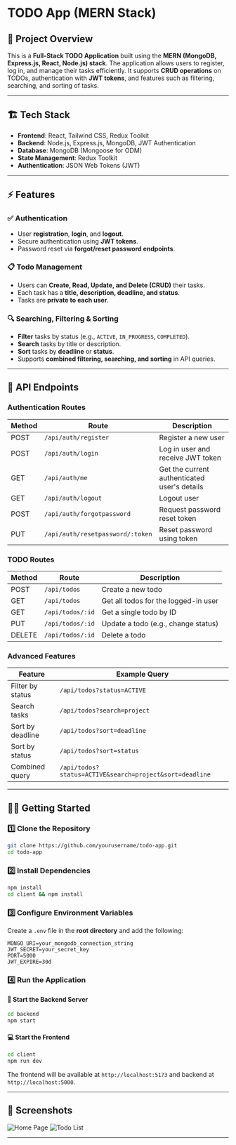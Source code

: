 # TODO App (MERN Stack)

## 📌 Project Overview
This is a **Full-Stack TODO Application** built using the **MERN (MongoDB, Express.js, React, Node.js) stack**. The application allows users to register, log in, and manage their tasks efficiently. It supports **CRUD operations** on TODOs, authentication with **JWT tokens**, and features such as filtering, searching, and sorting of tasks.

---

## 🏗️ Tech Stack
- **Frontend**: React, Tailwind CSS, Redux Toolkit
- **Backend**: Node.js, Express.js, MongoDB, JWT Authentication
- **Database**: MongoDB (Mongoose for ODM)
- **State Management**: Redux Toolkit
- **Authentication**: JSON Web Tokens (JWT)

---

## ⚡ Features
### ✅ Authentication
- User **registration**, **login**, and **logout**.
- Secure authentication using **JWT tokens**.
- Password reset via **forgot/reset password endpoints**.

### 📋 Todo Management
- Users can **Create, Read, Update, and Delete (CRUD)** their tasks.
- Each task has a **title, description, deadline, and status**.
- Tasks are **private to each user**.

### 🔍 Searching, Filtering & Sorting
- **Filter** tasks by status (e.g., `ACTIVE`, `IN_PROGRESS`, `COMPLETED`).
- **Search** tasks by title or description.
- **Sort** tasks by **deadline** or **status**.
- Supports **combined filtering, searching, and sorting** in API queries.

---

## 🔗 API Endpoints
### **Authentication Routes**
| Method | Route | Description |
|--------|-------|-------------|
| POST | `/api/auth/register` | Register a new user |
| POST | `/api/auth/login` | Log in user and receive JWT token |
| GET | `/api/auth/me` | Get the current authenticated user's details |
| GET | `/api/auth/logout` | Logout user |
| POST | `/api/auth/forgotpassword` | Request password reset token |
| PUT | `/api/auth/resetpassword/:token` | Reset password using token |

### **TODO Routes**
| Method | Route | Description |
|--------|-------|-------------|
| POST | `/api/todos` | Create a new todo |
| GET | `/api/todos` | Get all todos for the logged-in user |
| GET | `/api/todos/:id` | Get a single todo by ID |
| PUT | `/api/todos/:id` | Update a todo (e.g., change status) |
| DELETE | `/api/todos/:id` | Delete a todo |

### **Advanced Features**
| Feature | Example Query |
|---------|--------------|
| Filter by status | `/api/todos?status=ACTIVE` |
| Search tasks | `/api/todos?search=project` |
| Sort by deadline | `/api/todos?sort=deadline` |
| Sort by status | `/api/todos?sort=status` |
| Combined query | `/api/todos?status=ACTIVE&search=project&sort=deadline` |

---

## 🏃‍♂️ Getting Started

### 1️⃣ Clone the Repository
```sh
git clone https://github.com/yourusername/todo-app.git
cd todo-app
```

### 2️⃣ Install Dependencies
```sh
npm install
cd client && npm install
```

### 3️⃣ Configure Environment Variables
Create a `.env` file in the **root directory** and add the following:
```
MONGO_URI=your_mongodb_connection_string
JWT_SECRET=your_secret_key
PORT=5000
JWT_EXPIRE=30d
```

### 4️⃣ Run the Application
#### 🚀 Start the Backend Server
```sh
cd backend
npm start
```
#### 💻 Start the Frontend
```sh
cd client
npm run dev
```
The frontend will be available at `http://localhost:5173` and backend at `http://localhost:5000`.

---

## 📸 Screenshots
![Home Page](https://via.placeholder.com/800x400)
![Todo List](https://via.placeholder.com/800x400)

---



